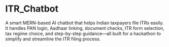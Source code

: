 # ITR_Chatbot
A smart MERN-based AI chatbot that helps Indian taxpayers file ITRs easily. It handles PAN login, Aadhaar linking, document checks, ITR form selection, tax regime choice, and step-by-step guidance—all built for a hackathon to simplify and streamline the ITR filing process.
